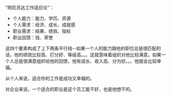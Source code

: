  "明尼苏达工作适应论"：
 - 个人能力：能力、学历、资源
 - 个人需求：经济、成长、成就感
 - 职业需求：结果、绩效、指标
 - 职业回馈：钱、荣誉

 这四个要素构成了上下两条平行线--如果一个人的能力跟他的职位总是很匹配的话，他的绩效比较高、打分好、等级高。。。这就意味着组织对他比较满意。如果一个人总是很满意组织给他的回馈，他有成长、收入高、分为好。。。他就会比较幸福。

 从个人来说，适合你的工作是成功又幸福的。

 对企业来说，一个适合的职业是这个员工能干好，也是他想干的。